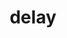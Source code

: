 ---
title: delay
permalink: /commands/miscellaneous#delay-delay
parent: Miscellaneous Commands
grand_parent: Commands
nav_order: 3
---